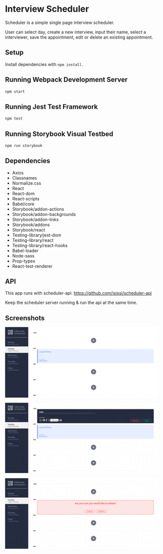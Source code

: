 # Interview Scheduler
Scheduler is a simple single page interview scheduler. 

User can select day, create a new interview, input their name, select a interviewer, save the appointment, edit or delete an existing appointment.
## Setup

Install dependencies with `npm install`.

## Running Webpack Development Server

```sh
npm start
```

## Running Jest Test Framework

```sh
npm test
```

## Running Storybook Visual Testbed

```sh
npm run storybook
```

## Dependencies
- Axios
- Classnames
- Normalize.css
- React
- React-dom
- React-scripts
- Babel/core
- Storybook/addon-actions
- Storybook/addon-backgrounds
- Storybook/addon-links
- Storybook/addons
- Storybook/react
- Testing-library/jest-dom
- Testing-library/react
- Testing-library/react-hooks
- Babel-loader
- Node-sass
- Prop-types
- React-test-renderer

## API
This app runs with scheduler-api: 
https://github.com/isissi/scheduler-api

Keep the scheduler server running & run the api at the same time.

## Screenshots
![select_day](https://github.com/isissi/scheduler/blob/master/public/images/Screen%20Shot%202022-03-09%20at%207.13.53%20PM.png?raw=true)

![create_appointment](https://github.com/isissi/scheduler/blob/master/public/images/Screen%20Shot%202022-03-09%20at%207.14.09%20PM.png?raw=true)

![delete_appointment](https://github.com/isissi/scheduler/blob/master/public/images/Screen%20Shot%202022-03-09%20at%207.14.24%20PM.png?raw=true)
